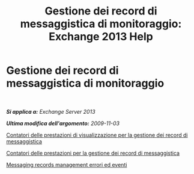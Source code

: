 ﻿---
title: 'Gestione dei record di messaggistica di monitoraggio: Exchange 2013 Help'
TOCTitle: Gestione dei record di messaggistica di monitoraggio
ms:assetid: bb5aa00a-e2b8-4abe-9943-eccab5a116db
ms:mtpsurl: https://technet.microsoft.com/it-it/library/Bb310793(v=EXCHG.150)
ms:contentKeyID: 51407406
ms.date: 05/22/2018
mtps_version: v=EXCHG.150
ms.translationtype: MT
---

# Gestione dei record di messaggistica di monitoraggio

 

_**Si applica a:** Exchange Server 2013_

_**Ultima modifica dell'argomento:** 2009-11-03_

[Contatori delle prestazioni di visualizzazione per la gestione dei record di messaggistica](view-performance-counters-for-messaging-records-management-exchange-2013-help.md)

[Contatori delle prestazioni per la gestione dei record di messaggistica](performance-counters-for-messaging-records-management-exchange-2013-help.md)

[Messaging records management errori ed eventi](messaging-records-management-errors-and-events-exchange-2013-help.md)

